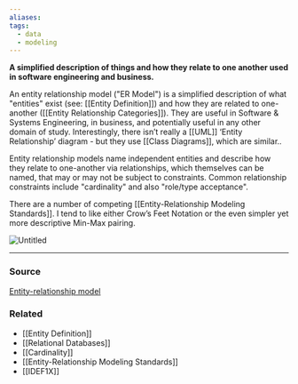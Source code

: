 ```yaml
---
aliases: 
tags:
  - data
  - modeling
---
```

**A simplified description of things and how they relate to one another used in software engineering and business.**

An entity relationship model ("ER Model") is a simplified description of what "entities" exist (see: [[Entity Definition]]) and how they are related to one-another ([[Entity Relationship Categories]]).  They are useful in Software & Systems Engineering, in business, and potentially useful in any other domain of study. Interestingly, there isn’t really a [[UML]] ‘Entity Relationship’ diagram - but they use [[Class Diagrams]], which are similar..

Entity relationship models name independent entities and describe how they relate to one-another via relationships, which themselves can be named, that may or may not be subject to constraints. Common relationship constraints include "cardinality" and also "role/type acceptance". 

There are a number of competing [[Entity-Relationship Modeling Standards]]. I tend to like either Crow’s Feet Notation or the even simpler yet more descriptive Min-Max pairing.

![Untitled](Untitled%2083.png)

---


### Source

[Entity-relationship model](https://en.wikipedia.org/wiki/Entity%E2%80%93relationship_model)

### Related
- [[Entity Definition]] 
- [[Relational Databases]] 
- [[Cardinality]] 
- [[Entity-Relationship Modeling Standards]] 
- [[IDEF1X]]